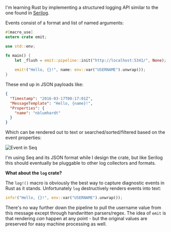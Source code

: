 I'm learning Rust by implementing a structured logging API similar to the one found in [Serilog](http://serilog.net).

Events consist of a format and list of named arguments:

```rust
#[macro_use]
extern crate emit;

use std::env;

fn main() {
    let _flush = emit::pipeline::init("http://localhost:5341/", None);
            
    emit!("Hello, {}!", name: env::var("USERNAME").unwrap());
}
```

These end up in JSON payloads like:

```json
{
  "Timestamp": "2016-03-17T00:17:01Z",
  "MessageTemplate": "Hello, {name}!",
  "Properties": {
    "name": "nblumhardt"
  }
}
```

Which can be rendered out to text or searched/sorted/filtered based on the event properties:

![Event in Seq](https://raw.githubusercontent.com/nblumhardt/emit/master/asset/event_in_seq.png)

I'm using Seq and its JSON format while I design the crate, but like Serilog this should eventually be pluggable to other log collectors and formats.

**What about the `log` crate?**

The `log!()` macro is obviously the best way to capture diagnostic events in Rust as it stands. Unfortunately `log` destructively renders events into text:

```rust
info!("Hello, {}!", env::var("USERNAME").unwrap());
```

There's no way further down the pipeline to pull the username value from this message except through handwritten parsers/regex. The idea of `emit` is that rendering _can_ happen at any point - but the original values are preserved for easy machine processing as well.
